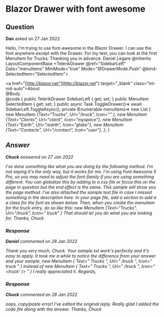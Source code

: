 # Blazor Drawer with font awesome

## Question

**Dan** asked on 27 Jan 2022

Hello, I'm trying to use font-awesome in the Blazor Drawer. I can use the font anywhere except with the Drawer. For my test, you can look at the first MenuItem for Trucks. Thanking you in advance. Daniel Legare @inherits LayoutComponentBase <TelerikRootComponent> <TelerikDrawer @ref="SidebarLeft" Data="menuItems" MiniMode="true" Mode="@DrawerMode.Push" @bind-SelectedItem="SelectedItem"> <DrawerContent> <div class="main"> <div class="top-row px-4"> <TelerikButton OnClick="@ToggleDrawer" Icon="menu" FillMode="@(ThemeConstants.Button.FillMode.Flat)"></TelerikButton> <a href="[http://blazor.net"](http://blazor.net") target="_blank" class="ml-md-auto">About</a> </div> <div class="content px-4"> @Body </div> </div> </DrawerContent> </TelerikDrawer> </TelerikRootComponent> @code { public TelerikDrawer<MenuItem> SidebarLeft { get; set; } public MenuItem SelectedItem { get; set; } public async Task ToggleDrawer()=> await SidebarLeft.ToggleAsync(); private IEnumerable<MenuItem> menuItems=> new List<MenuItem> { new MenuItem {Text="Trucks", Url="/truck", Icon="<i class='fa-solid fa-truck' />" }, new MenuItem {Text="Clients", Url="client", Icon="myspace"}, new MenuItem {Text="Earth", Url="/earth", Icon="globe"}, new MenuItem {Text="Contacts", Url="/contact", Icon="user"}, }; }

## Answer

**Chuck** answered on 27 Jan 2022

I've done something like what you are doing by the following method. I'm not saying it's the only way, but it works for me. I'm using Font Awesome 5 Pro, so you may need to adjust the font-family if you are using something different. You can globalize this by adding to a css file or focus this on the page in question but the end effect is the same. This sample will show you the page method. I've also attached the sample text file in case I missed something in the description here. In your page file, add a <style></style> section to add a a class for the font as shown below. <style> .k-i-truck::before { content: "\f0d1"; font-family: "Font Awesome 5 Pro"; } </style> Then, when you create the menuitem for the truck entry, do so like this: new MenuItem {Text="Trucks", Url="/truck", Icon=" truck" } That should let you do what you are looking for. Thanks, Chuck

### Response

**Daniel** commented on 28 Jan 2022

Thank you very much, Chuck. Your sample.txt work's perfectly and it's easy to apply. It took me a while to notice the difference from your answer and your sample. new MenuItem { Text=" Trucks ", Url=" /truck ", Icon=" truck " } instead of new MenuItem { Text=" Trucks ", Url=" /truck ", Icon=" <truck' /> " } I really appreciated it. Regards,

### Response

**Chuck** commented on 28 Jan 2022

oops, copy/paste error! I've edited the original reply. Really glad I added the code file along with the answer. Thanks, Chuck
